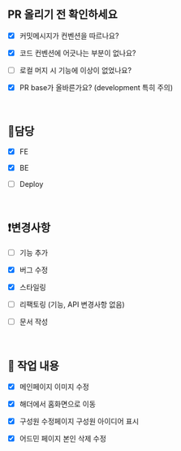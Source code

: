 ## PR 올리기 전 확인하세요

- [x] 커밋메시지가 컨벤션을 따르나요?
- [x] 코드 컨벤션에 어긋나는 부분이 없나요?
- [ ] 로컬 머지 시 기능에 이상이 없었나요?
- [x] PR base가 올바른가요? (development 특히 주의)

   <br/>
   
## 🔘담당

- [x] FE
- [x] BE
- [ ] Deploy

  <br/>

## ❗변경사항

- [ ] 기능 추가
- [x] 버그 수정
- [x] 스타일링
- [ ] 리팩토링 (기능, API 변경사항 없음)
- [ ] 문서 작성

  <br/>

## 🔎 작업 내용

-[x] 메인페이지 이미지 수정
-[x] 해더에서 홈화면으로 이동
-[x] 구성원 수정페이지 구성원 아이디어 표시
-[x] 어드민 페이지 본인 삭제 수정

  <br/>
